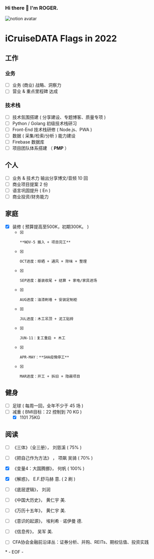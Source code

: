 ### Hi there 👋 I'm ROGER. 

![notion avatar](https://notion-avatar.vercel.app/api/img/eyJmYWNlIjo2LCJub3NlIjozLCJtb3V0aCI6MTAsImV5ZXMiOjYsImV5ZWJyb3dzIjoxMCwiZ2xhc3NlcyI6MiwiaGFpciI6MTQsImFjY2Vzc29yaWVzIjowLCJkZXRhaWxzIjowLCJiZWFyZCI6MH0=)

<!--
**5iCruise/5iCruise** is a ✨ _special_ ✨ repository because its `README.md` (this file) appears on your GitHub profile.

Here are some ideas to get you started:

- 🔭 I’m currently working on ...
- 🌱 I’m currently learning ...
- 👯 I’m looking to collaborate on ...
- 🤔 I’m looking for help with ...
- 💬 Ask me about ...
- 📫 How to reach me: ...
- 😄 Pronouns: ...
- ⚡ Fun fact: ...
-->

# iCruiseDATA Flags in 2022  

## 工作  
### 业务  
- [ ] 业务 (商业) 战略、洞察力  
- [ ] 营业 & 重点里程碑 达成   

### 技术栈  
- [ ] 技术氛围搭建 ( 分享建设、专题博客、质量专项 )   
- [ ] Python / Golang 初级技术栈研习
- [ ] Front-End 技术栈研修 ( Node.js、PWA )   
- [ ] 数据 ( 采集/检索/分析 ) 能力建设  
- [ ] Firebase 数据库  
- [ ] 项目团队体系搭建  （ **PMP** ）

## 个人  
- [ ] 业务 & 技术力 输出分享博文/音频 10 回   
- [ ] 商业项目提案 2 份   
- [ ] 语言巩固提升 ( En )    
- [ ] 商业投资/财务能力   

## 家庭  
- [x] 装修 ( 预算提高至500K，初期300K。 )  
    - [x]     **NOV-5 搬入 + 项目完工**    
    - [x]     OCT进度：晾晒 + 通风 + 除味 + 整理   
    - [x]     SEP进度：基装收尾 + 结算 + 家电/家具进场    
    - [x]     AUG进度：油漆刷墙 + 安装定制柜    
    - [x]     JUL进度：木工吊顶 + 泥工贴砖  
    - [x]     JUN-11：复工重启 + 木工
    - [x]     APR-MAY：**SHA疫情停工**
    - [x]     MAR进度：开工 + 拆旧 + 隐蔽项目

## 健身  
- [ ] 足球 ( 每周一回，全年不少于 45 场 )  
- [ ] 减重 ( BMI目标：22  控制到 70 KG )
    - [x] 1101 75KG  

## 阅读  
- [ ] 《三体》（全三册）， 刘慈溪  ( 75% )  
- [ ] 《把自己作为方法》 ， 项飙 吴骑  ( 70% )    
- [x] 《变量4：大国腾挪》， 何帆  ( 100% )    
- [x] 《解惑》， E.F.舒马赫  意.  ( 2 刷 ) 
- [ ] 《底层逻辑》， 刘润  
- [ ] 《中国大历史》， 黄仁宇  美.   
- [ ] 《万历十五年》， 黄仁宇  美.     
- [ ] 《意识的起源》， 埃利希 · 诺伊曼  德.   
- [ ] 《信息传》， 吴军  美.   
- [ ] CFA协会金融前沿译丛：证券分析、并购、REITs、期权估值、投资实践    


\* - EOF - 
